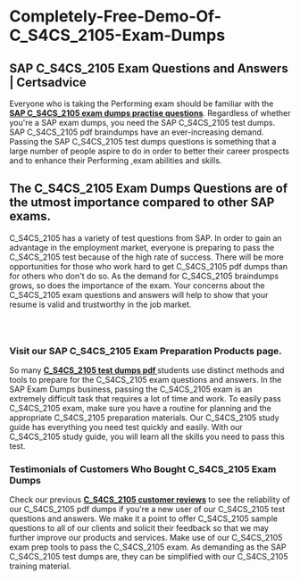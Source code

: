 # Completely-Free-Demo-Of-C_S4CS_2105-Exam-Dumps
<h2><strong>SAP C_S4CS_2105 Exam Questions and Answers | Certsadvice</strong></h2> <p>Everyone who is taking the Performing exam should be familiar with the <a href="http://www.certsadvice.com/sap/c_s4cs_2105-practice-questions"><strong>SAP C_S4CS_2105 exam dumps practise questions</strong></a>. Regardless of whether you&#39;re a SAP exam dumps, you need the SAP C_S4CS_2105 test dumps. SAP C_S4CS_2105 pdf braindumps have an ever-increasing demand. Passing the SAP C_S4CS_2105 test dumps questions is something that a large number of people aspire to do in order to better their career prospects and to enhance their Performing ,exam abilities and skills.</p> <h2><strong>The C_S4CS_2105 Exam Dumps Questions are of the utmost importance compared to other SAP exams.</strong></h2> <p>C_S4CS_2105 has a variety of test questions from SAP. In order to gain an advantage in the employment market, everyone is preparing to pass the C_S4CS_2105 test because of the high rate of success. There will be more opportunities for those who work hard to get C_S4CS_2105 pdf dumps than for others who don&#39;t do so. As the demand for C_S4CS_2105 braindumps grows, so does the importance of the exam. Your concerns about the C_S4CS_2105 exam questions and answers will help to show that your resume is valid and trustworthy in the job market.</p> <p><a href="http://www.certsadvice.com/sap/c_s4cs_2105-practice-questions" style="display: block; padding: 1em 0; text-align: center; "><img alt="" src="https://1.bp.blogspot.com/-RUOr8Wn-CRk/YUYAxC8kcHI/AAAAAAAAAnw/F7BbdI3tw8QDj5z8iX0vQAioQzKiUxduwCLcBGAsYHQ/s0/unnamed.jpg" /></a></p> <h3><strong>Visit our SAP C_S4CS_2105 Exam Preparation Products page.</strong></h3> <p>So many <a href="http://www.certsadvice.com/sap/c_s4cs_2105-practice-questions"><strong>C_S4CS_2105 test dumps pdf </strong></a>students use distinct methods and tools to prepare for the C_S4CS_2105 exam questions and answers. In the SAP Exam Dumps business, passing the C_S4CS_2105 exam is an extremely difficult task that requires a lot of time and work. To easily pass C_S4CS_2105 exam, make sure you have a routine for planning and the appropriate C_S4CS_2105 preparation materials. Our C_S4CS_2105 study guide has everything you need test quickly and easily. With our C_S4CS_2105 study guide, you will learn all the skills you need to pass this test.</p> <h3><strong>Testimonials of Customers Who Bought C_S4CS_2105 Exam Dumps</strong></h3> <p>Check our previous <a href="http://www.certsadvice.com/sap/c_s4cs_2105-practice-questions"><strong>C_S4CS_2105 customer reviews</strong></a> to see the reliability of our C_S4CS_2105 pdf dumps if you&#39;re a new user of our C_S4CS_2105 test questions and answers. We make it a point to offer C_S4CS_2105 sample questions to all of our clients and solicit their feedback so that we may further improve our products and services. Make use of our C_S4CS_2105 exam prep tools to pass the C_S4CS_2105 exam. As demanding as the SAP C_S4CS_2105 test dumps are, they can be simplified with our C_S4CS_2105 training material.</p>
